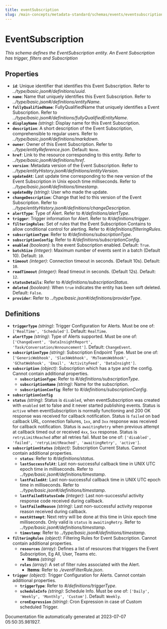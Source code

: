 ```yaml
---
title: eventSubscription
slug: /main-concepts/metadata-standard/schemas/events/eventsubscription
---
```


# EventSubscription

*This schema defines the EventSubscription entity. An Event Subscription has trigger, filters and Subscription*

## Properties

- **`id`**: Unique identifier that identifies this Event Subscription. Refer to *../type/basic.json#/definitions/uuid*.
- **`name`**: Name that uniquely identifies this Event Subscription. Refer to *../type/basic.json#/definitions/entityName*.
- **`fullyQualifiedName`**: FullyQualifiedName that uniquely identifies a Event Subscription. Refer to *../type/basic.json#/definitions/fullyQualifiedEntityName*.
- **`displayName`** *(string)*: Display name for this Event Subscription.
- **`description`**: A short description of the Event Subscription, comprehensible to regular users. Refer to *../type/basic.json#/definitions/markdown*.
- **`owner`**: Owner of this Event Subscription. Refer to *../type/entityReference.json*. Default: `None`.
- **`href`**: Link to the resource corresponding to this entity. Refer to *../type/basic.json#/definitions/href*.
- **`version`**: Metadata version of the Event Subscription. Refer to *../type/entityHistory.json#/definitions/entityVersion*.
- **`updatedAt`**: Last update time corresponding to the new version of the Event Subscription in Unix epoch time milliseconds. Refer to *../type/basic.json#/definitions/timestamp*.
- **`updatedBy`** *(string)*: User who made the update.
- **`changeDescription`**: Change that led to this version of the Event Subscription. Refer to *../type/entityHistory.json#/definitions/changeDescription*.
- **`alertType`**: Type of Alert. Refer to *#/definitions/alertType*.
- **`trigger`**: Trigger information for Alert. Refer to *#/definitions/trigger*.
- **`filteringRules`**: Set of rules that the Event Subscription Contains to allow conditional control for alerting. Refer to *#/definitions/filteringRules*.
- **`subscriptionType`**: Refer to *#/definitions/subscriptionType*.
- **`subscriptionConfig`**: Refer to *#/definitions/subscriptionConfig*.
- **`enabled`** *(boolean)*: Is the event Subscription enabled. Default: `True`.
- **`batchSize`** *(integer)*: Maximum number of events sent in a batch (Default 10). Default: `10`.
- **`timeout`** *(integer)*: Connection timeout in seconds. (Default 10s). Default: `10`.
- **`readTimeout`** *(integer)*: Read timeout in seconds. (Default 12s). Default: `12`.
- **`statusDetails`**: Refer to *#/definitions/subscriptionStatus*.
- **`deleted`** *(boolean)*: When `true` indicates the entity has been soft deleted. Default: `False`.
- **`provider`**: Refer to *../type/basic.json#/definitions/providerType*.
## Definitions

- **`triggerType`** *(string)*: Trigger Configuration for Alerts. Must be one of: `['RealTime', 'Scheduled']`. Default: `RealTime`.
- **`alertType`** *(string)*: Type of Alerts supported. Must be one of: `['ChangeEvent', 'DataInsightReport', 'Task/Conversation/Announcement']`. Default: `ChangeEvent`.
- **`subscriptionType`** *(string)*: Subscription Endpoint Type. Must be one of: `['GenericWebhook', 'SlackWebhook', 'MsTeamsWebhook', 'GChatWebhook', 'Email', 'ActivityFeed', 'DataInsight']`.
- **`subscription`** *(object)*: Subscription which has a type and the config. Cannot contain additional properties.
  - **`subscriptionType`**: Refer to *#/definitions/subscriptionType*.
  - **`subscriptionName`** *(string)*: Name for the subscription.
  - **`subscriptionConfig`**: Refer to *#/definitions/subscriptionConfig*.
- **`subscriptionConfig`**
- **`status`** *(string)*: Status is `disabled`, when eventSubscription was created with `enabled` set to false and it never started publishing events. Status is `active` when eventSubscription is normally functioning and 200 OK response was received for callback notification. Status is `failed` on bad callback URL, connection failures, `1xx`, and `3xx` response was received for callback notification. Status is `awaitingRetry` when previous attempt at callback timed out or received `4xx`, `5xx` response. Status is `retryLimitReached` after all retries fail. Must be one of: `['disabled', 'failed', 'retryLimitReached', 'awaitingRetry', 'active']`.
- **`subscriptionStatus`** *(object)*: Subscription Current Status. Cannot contain additional properties.
  - **`status`**: Refer to *#/definitions/status*.
  - **`lastSuccessfulAt`**: Last non-successful callback time in UNIX UTC epoch time in milliseconds. Refer to *../type/basic.json#/definitions/timestamp*.
  - **`lastFailedAt`**: Last non-successful callback time in UNIX UTC epoch time in milliseconds. Refer to *../type/basic.json#/definitions/timestamp*.
  - **`lastFailedStatusCode`** *(integer)*: Last non-successful activity response code received during callback.
  - **`lastFailedReason`** *(string)*: Last non-successful activity response reason received during callback.
  - **`nextAttempt`**: Next retry will be done at this time in Unix epoch time milliseconds. Only valid is `status` is `awaitingRetry`. Refer to *../type/basic.json#/definitions/timestamp*.
  - **`timestamp`**: Refer to *../type/basic.json#/definitions/timestamp*.
- **`filteringRules`** *(object)*: Filtering Rules for Event Subscription. Cannot contain additional properties.
  - **`resources`** *(array)*: Defines a list of resources that triggers the Event Subscription, Eg All, User, Teams etc.
    - **Items** *(string)*
  - **`rules`** *(array)*: A set of filter rules associated with the Alert.
    - **Items**: Refer to *./eventFilterRule.json*.
- **`trigger`** *(object)*: Trigger Configuration for Alerts. Cannot contain additional properties.
  - **`triggerType`**: Refer to *#/definitions/triggerType*.
  - **`scheduleInfo`** *(string)*: Schedule Info. Must be one of: `['Daily', 'Weekly', 'Monthly', 'Custom']`. Default: `Weekly`.
  - **`cronExpression`** *(string)*: Cron Expression in case of Custom scheduled Trigger.


Documentation file automatically generated at 2023-07-07 05:50:35.981927.
